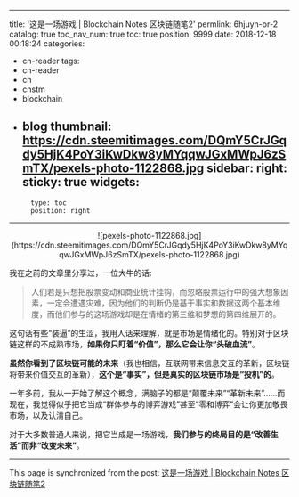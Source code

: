 
---
title: '这是一场游戏 | Blockchain Notes 区块链随笔2'
permlink: 6hjuyn-or-2
catalog: true
toc_nav_num: true
toc: true
position: 9999
date: 2018-12-18 00:18:24
categories:
- cn-reader
tags:
- cn-reader
- cn
- cnstm
- blockchain
- blog
thumbnail: https://cdn.steemitimages.com/DQmY5CrJGqdy5HjK4PoY3iKwDkw8yMYqqwJGxMWpJ6zSmTX/pexels-photo-1122868.jpg
sidebar:
    right:
        sticky: true
widgets:
    -
        type: toc
        position: right
---


<center>![pexels-photo-1122868.jpg](https://cdn.steemitimages.com/DQmY5CrJGqdy5HjK4PoY3iKwDkw8yMYqqwJGxMWpJ6zSmTX/pexels-photo-1122868.jpg)</center>

我在之前的文章里分享过，一位大牛的话:

>人们若是只想把股票变动和商业统计挂钩，而忽略股票运行中的强大想象因素，一定会遭遇灾难，因为他们的判断仍是基于事实和数据这两个基本维度，而他们参与的这场游戏却是在情绪的第三维和梦想的第四维展开的。

这句话有些“装逼”的生涩，我用人话来理解，就是市场是情绪化的。特别对于区块链这样的不成熟市场，**如果你只盯着“价值”，那么它会让你“头破血流”**。

**虽然你看到了区块链可能的未来**（我也相信，互联网带来信息交互的革新，区块链将带来价值交互的革新），**这个是“事实”，但是真实的区块链市场是“投机”的**。

一年多前，我从一开始了解这个概念，满脑子的都是“颠覆未来”“革新未来”......而现在，我觉得似乎把它当成“群体参与的博弈游戏”甚至“零和博弈”会让你更加敬畏市场，以及认清自己。

对于大多数普通人来说，把它当成是一场游戏，**我们参与的终局目的是“改善生活”而非“改变未来”**。

- - -

This page is synchronized from the post: [这是一场游戏 | Blockchain Notes 区块链随笔2](https://steemit.com/@yellowbird/6hjuyn-or-2)
